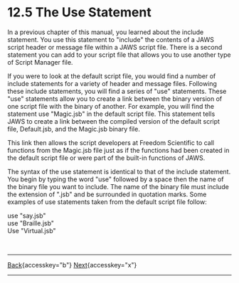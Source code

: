 # 12.5 The Use Statement

In a previous chapter of this manual, you learned about the include
statement. You use this statement to \"include\" the contents of a JAWS
script header or message file within a JAWS script file. There is a
second statement you can add to your script file that allows you to use
another type of Script Manager file.

If you were to look at the default script file, you would find a number
of include statements for a variety of header and message files.
Following these include statements, you will find a series of \"use\"
statements. These \"use\" statements allow you to create a link between
the binary version of one script file with the binary of another. For
example, you will find the statement use \"Magic.jsb\" in the default
script file. This statement tells JAWS to create a link between the
compiled version of the default script file, Default.jsb, and the
Magic.jsb binary file.

This link then allows the script developers at Freedom Scientific to
call functions from the Magic.jsb file just as if the functions had been
created in the default script file or were part of the built-in
functions of JAWS.

The syntax of the use statement is identical to that of the include
statement. You begin by typing the word \"use\" followed by a space then
the name of the binary file you want to include. The name of the binary
file must include the extension of \".jsb\" and be surrounded in
quotation marks. Some examples of use statements taken from the default
script file follow:

use \"say.jsb\"\
use \"Braille.jsb\"\
Use \"Virtual.jsb\"

 

  ---------------------------------------------------------- -- --------------------------------------------------
  [Back](javascript:window.history.go(-1);){accesskey="b"}      [Next](12-6_ChapterExercises.htm){accesskey="x"}
  ---------------------------------------------------------- -- --------------------------------------------------
